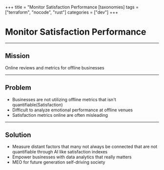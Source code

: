 +++
title = "Monitor Satisfaction Performance
[taxonomies]
tags = ["terraform", "nocode", "rust"]
categories = ["dev"]
+++

# Monitor Satisfaction Performance

---

## Mission

Online reviews and metrics for offline businesses

---

## Problem

- Businesses are not utilizing offline metrics that isn't quantifiable(Satisfaction)
- Difficult to analyze emotional performance at offline venues
- Satisfaction metrics online are often misleading

---

## Solution

- Measure distant factors that many not always be connected that are not quantifiable through AI like satisfaction indexes
- Empower businesses with data analytics that really matters
- MEO for future generation self-driving society
